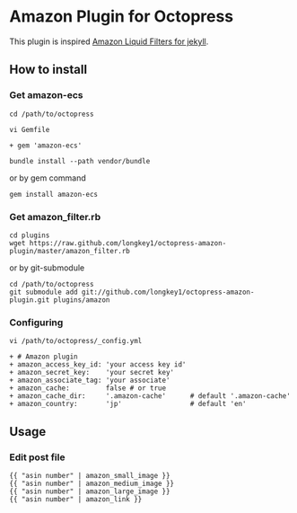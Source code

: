 # Amazon Plugin for Octopress
This  plugin is inspired [Amazon Liquid Filters for jekyll](http://base0.net/posts/amazon-liquid-filters-for-jekyll/).

## How to install

### Get amazon-ecs

    cd /path/to/octopress

    vi Gemfile

    + gem 'amazon-ecs'

    bundle install --path vendor/bundle

or by gem command

    gem install amazon-ecs


### Get amazon_filter.rb

    cd plugins
    wget https://raw.github.com/longkey1/octopress-amazon-plugin/master/amazon_filter.rb


or by git-submodule

    cd /path/to/octopress
    git submodule add git://github.com/longkey1/octopress-amazon-plugin.git plugins/amazon


### Configuring

    vi /path/to/octopress/_config.yml

    + # Amazon plugin
    + amazon_access_key_id: 'your access key id'
    + amazon_secret_key:    'your secret key'
    + amazon_associate_tag: 'your associate'
    + amazon_cache:         false # or true
    + amazon_cache_dir:     '.amazon-cache'      # default '.amazon-cache'
    + amazon_country:       'jp'                 # default 'en'


## Usage

### Edit post file

    {{ "asin number" | amazon_small_image }}
    {{ "asin number" | amazon_medium_image }}
    {{ "asin number" | amazon_large_image }}
    {{ "asin number" | amazon_link }}
